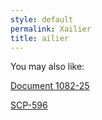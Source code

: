 ```yaml
---
style: default
permalink: Xailier
title: ailier
---
```

You may also like:

[Document 1082-25](http://scp-wiki.net/document-1082-25)

[SCP-596](http://scp-wiki.net/scp-596)
